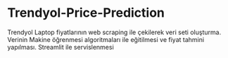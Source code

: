 # Trendyol-Price-Prediction
Trendyol Laptop fiyatlarının web scraping ile çekilerek veri seti oluşturma.
Verinin Makine öğrenmesi algoritmaları ile eğitilmesi ve fiyat tahmini yapılması.
Streamlit ile servislenmesi
